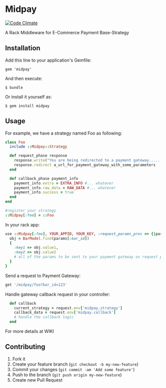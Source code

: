 # Midpay

[![Code Climate](https://codeclimate.com/github/xixilive/midpay.png)](https://codeclimate.com/github/xixilive/midpay)

A Rack Middleware for E-Commerce Payment Base-Strategy

## Installation

Add this line to your application's Gemfile:

    gem 'midpay'

And then execute:

    $ bundle

Or install it yourself as:

    $ gem install midpay

## Usage

For example, we have a strategy named Foo as following:
```ruby
class Foo
  include ::Midpay::Strategy

  def request_phase response
    response.write("You are being redirected to a payment gateway......")
    response.redirect a_url_for_payment_gateway_with_some_parameters
  end

  def callback_phase payment_info
    payment_info.extra = EXTRA_INFO #... whatever
    payment_info.raw_data = RAW_DATA #... whatever
    payment_info.success = true
  end
end

#register your strategy
::Midpay[:foo] = ::Foo
```

In your rack app:

```ruby
use ::Midpay[:foo], YOUR_APPID, YOUR_KEY, :request_params_proc => {|params| 
  obj = BarModel.find(params[:bar_id])
  {
    :key1 => obj.value1,
    :key2 => obj.value2
    # all of the params to be sent to your payment gateway on request phase
  } 
}
```

Send a request to Payment Gateway:

```ruby
get '/midpay/foo?bar_id=123'
```

Handle gateway callback request in your controller:
```ruby
  def callback
    current_strategy = request.env['midpay.strategy']
    callback_data = request.env['midpay.callback']
    # handle the callback logic
  end
```

For more details at WIKI

## Contributing

1. Fork it
2. Create your feature branch (`git checkout -b my-new-feature`)
3. Commit your changes (`git commit -am 'Add some feature'`)
4. Push to the branch (`git push origin my-new-feature`)
5. Create new Pull Request
